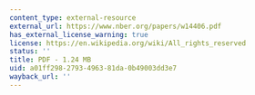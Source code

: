 ```yaml
---
content_type: external-resource
external_url: https://www.nber.org/papers/w14406.pdf
has_external_license_warning: true
license: https://en.wikipedia.org/wiki/All_rights_reserved
status: ''
title: PDF - 1.24 MB
uid: a01ff298-2793-4963-81da-0b49003dd3e7
wayback_url: ''
---
```

